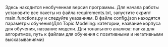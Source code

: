 Здесь находится необученная версия программы. 
Для начала работы установите все пакеты из файла requirements.txt, запустите скрипт main_functions.py и следуйте указаниям.
В файле config.json находятся параметры обучения(Для Topic Modeling: категории, название корпуса для обучения, название модели.
Для тонального анализа: папка для алгоритмов, путь к файлам для обучения с позитивными и негативными высказываниями)
